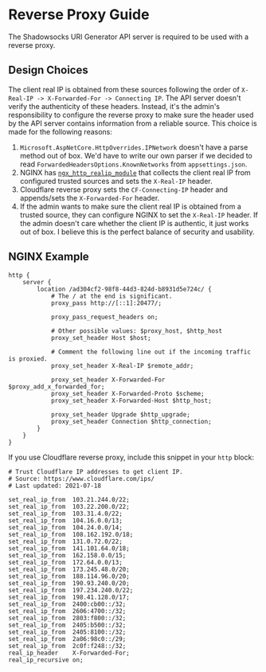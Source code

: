 # Reverse Proxy Guide

The Shadowsocks URI Generator API server is required to be used with a reverse proxy.

## Design Choices

The client real IP is obtained from these sources following the order of `X-Real-IP -> X-Forwarded-For -> Connecting IP`. The API server doesn't verify the authenticity of these headers. Instead, it's the admin's responsibility to configure the reverse proxy to make sure the header used by the API server contains information from a reliable source. This choice is made for the following reasons:

1. `Microsoft.AspNetCore.HttpOverrides.IPNetwork` doesn't have a parse method out of box. We'd have to write our own parser if we decided to read `ForwardedHeadersOptions.KnownNetworks` from `appsettings.json`.
2. NGINX has [`ngx_http_realip_module`](http://nginx.org/en/docs/http/ngx_http_realip_module.html) that collects the client real IP from configured trusted sources and sets the `X-Real-IP` header.
3. Cloudflare reverse proxy sets the `CF-Connecting-IP` header and appends/sets the `X-Forwarded-For` header.
4. If the admin wants to make sure the client real IP is obtained from a trusted source, they can configure NGINX to set the `X-Real-IP` header. If the admin doesn't care whether the client IP is authentic, it just works out of box. I believe this is the perfect balance of security and usability.

## NGINX Example

```nginx
http {
    server {
        location /ad304cf2-98f8-44d3-824d-b8931d5e724c/ {
            # The / at the end is significant.
            proxy_pass http://[::1]:20477/;

            proxy_pass_request_headers on;

            # Other possible values: $proxy_host, $http_host
            proxy_set_header Host $host;

            # Comment the following line out if the incoming traffic is proxied.
            proxy_set_header X-Real-IP $remote_addr;

            proxy_set_header X-Forwarded-For $proxy_add_x_forwarded_for;
            proxy_set_header X-Forwarded-Proto $scheme;
            proxy_set_header X-Forwarded-Host $http_host;

            proxy_set_header Upgrade $http_upgrade;
            proxy_set_header Connection $http_connection;
        }
    }
}
```

If you use Cloudflare reverse proxy, include this snippet in your `http` block:

```nginx
# Trust Cloudflare IP addresses to get client IP.
# Source: https://www.cloudflare.com/ips/
# Last updated: 2021-07-18

set_real_ip_from  103.21.244.0/22;
set_real_ip_from  103.22.200.0/22;
set_real_ip_from  103.31.4.0/22;
set_real_ip_from  104.16.0.0/13;
set_real_ip_from  104.24.0.0/14;
set_real_ip_from  108.162.192.0/18;
set_real_ip_from  131.0.72.0/22;
set_real_ip_from  141.101.64.0/18;
set_real_ip_from  162.158.0.0/15;
set_real_ip_from  172.64.0.0/13;
set_real_ip_from  173.245.48.0/20;
set_real_ip_from  188.114.96.0/20;
set_real_ip_from  190.93.240.0/20;
set_real_ip_from  197.234.240.0/22;
set_real_ip_from  198.41.128.0/17;
set_real_ip_from  2400:cb00::/32;
set_real_ip_from  2606:4700::/32;
set_real_ip_from  2803:f800::/32;
set_real_ip_from  2405:b500::/32;
set_real_ip_from  2405:8100::/32;
set_real_ip_from  2a06:98c0::/29;
set_real_ip_from  2c0f:f248::/32;
real_ip_header    X-Forwarded-For;
real_ip_recursive on;
```
